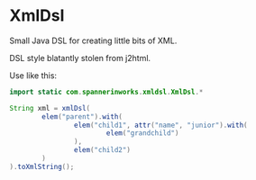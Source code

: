 # XmlDsl

Small Java DSL for creating little bits of XML.

DSL style blatantly stolen from j2html.

Use like this:
```java
import static com.spannerinworks.xmldsl.XmlDsl.*

String xml = xmlDsl(
        elem("parent").with(
                elem("child1", attr("name", "junior").with(
                        elem("grandchild")
                ),
                elem("child2")
        )
).toXmlString();

```

